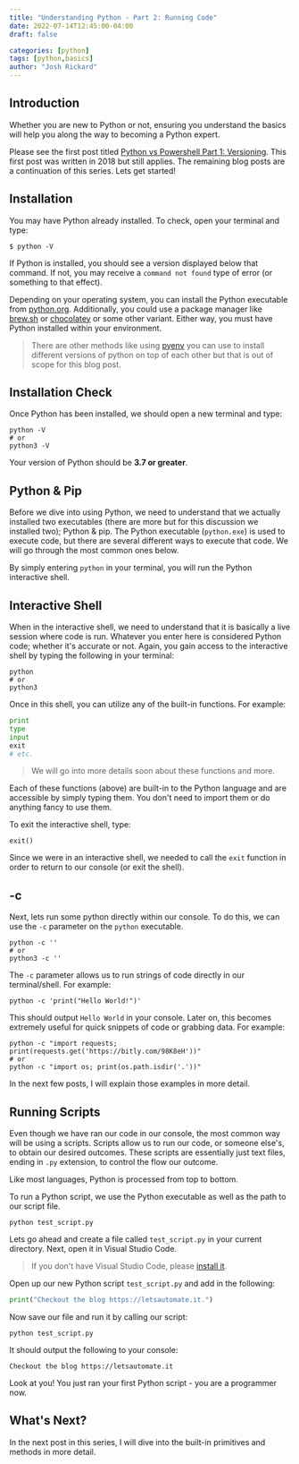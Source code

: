 ```yaml
---
title: "Understanding Python - Part 2: Running Code"
date: 2022-07-14T12:45:00-04:00
draft: false

categories: [python]
tags: [python,basics]
author: "Josh Rickard"
---
```


## Introduction

Whether you are new to Python or not, ensuring you understand the basics will help you along the way to becoming a Python expert.

Please see the first post titled [Python vs Powershell Part 1: Versioning](https://letsautomate.it/article/python-vs-powershell-part-1-versioning/). This first post was written in 2018 but still applies. The remaining blog posts are a continuation of this series. Lets get started!

## Installation

You may have Python already installed. To check, open your terminal and type:

```console
$ python -V
```

If Python is installed, you should see a version displayed below that command. If not, you may receive a `command not found` type of error (or something to that effect).

Depending on your operating system, you can install the Python executable from [python.org](https://python.org). Additionally, you could use a package manager like [brew.sh](https://brew.sh) or [chocolatey](https://chocolately.org) or some other variant. Either way, you must have Python installed within your environment.

> There are other methods like using [pyenv](https://realpython.com/intro-to-pyenv/) you can use to install different versions of python on top of each other but that is out of scope for this blog post.

## Installation Check

Once Python has been installed, we should open a new terminal and type:

```console
python -V
# or 
python3 -V
```

Your version of Python should be **3.7 or greater**.

## Python & Pip

Before we dive into using Python, we need to understand that we actually installed two executables (there are more but for this discussion we installed two); Python & pip. The Python executable (`python.exe`) is used to execute code, but there are several different ways to execute that code. We will go through the most common ones below.

By simply entering `python` in your terminal, you will run the Python interactive shell.

## Interactive Shell

When in the interactive shell, we need to understand that it is basically a live session where code is run. Whatever you enter here is considered Python code; whether it's accurate or not. Again, you gain access to the interactive shell by typing the following in your terminal:

```console
python
# or
python3
```

Once in this shell, you can utilize any of the built-in functions. For example:

```python
print
type
input
exit
# etc.
```

> We will go into more details soon about these functions and more.

Each of these functions (above) are built-in to the Python language and are accessible by simply typing them. You don't need to import them or do anything fancy to use them. 

To exit the interactive shell, type:

```console
exit()
```

Since we were in an interactive shell, we needed to call the `exit` function in order to return to our console (or exit the shell).

## -c

Next, lets run some python directly within our console. To do this, we can use the `-c` parameter on the `python` executable.

```console
python -c ''
# or 
python3 -c ''
```

The `-c` parameter allows us to run strings of code directly in our terminal/shell. For example:

```console
python -c 'print("Hello World!")'
```

This should output `Hello World` in your console. Later on, this becomes extremely useful for quick snippets of code or grabbing data. For example:

```console
python -c "import requests; print(requests.get('https://bitly.com/98K8eH'))"
# or 
python -c "import os; print(os.path.isdir('.'))"
```

In the next few posts, I will explain those examples in more detail.

## Running Scripts

Even though we have ran our code in our console, the most common way will be using a scripts. Scripts allow us to run our code, or someone else's, to obtain our desired outcomes. These scripts are essentially just text files, ending in `.py` extension, to control the flow our outcome.

Like most languages, Python is processed from top to bottom. 

To run a Python script, we use the Python executable as well as the path to our script file.

```console
python test_script.py
```

Lets go ahead and create a file called `test_script.py` in your current directory. Next, open it in Visual Studio Code.

> If you don't have Visual Studio Code, please [install it](https://code.visualstudio.com/download).

Open up our new Python script `test_script.py` and add in the following:

```python
print("Checkout the blog https://letsautomate.it.")
```

Now save our file and run it by calling our script:

```console
python test_script.py
```

It should output the following to your console:

```output
Checkout the blog https://letsautomate.it
```

Look at you! You just ran your first Python script - you are a programmer now.

## What's Next?

In the next post in this series, I will dive into the built-in primitives and methods in more detail.
